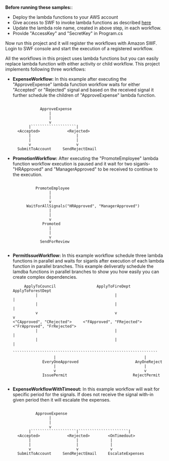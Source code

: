 
**Before running these samples:**:
* Deploy the lambda functions to your AWS account
* Give access to SWF to invoke lambda functions as described [here](https://docs.aws.amazon.com/amazonswf/latest/awsflowguide/lambda-task.html)
* Update the lambda role name, created in above step, in each workflow.
* Provide "AccessKey" and "SecretKey" in Program.cs

Now run this project and it will register the workflows with Amazon SWF. Login to SWF console and start the execution of a registered workflow. 

All the workflows in this project uses lambda functions but you can easily replace lambda function with either activity or child workflow. This project implements following three workflows:

* **ExpenseWorkflow:** In this example after executing the "ApproveExpense" lambda function workflow waits for either "Accepted" or "Rejected" signal and based on the received signal it further schedule the children of "ApproveExpense" lambda function.

  ```

              ApproveExpense          
                  |
                  |
                  v
         |````````````````````|
    <Accepted>            <Rejected>
         |                    |
         |                    |
         v                    v
    SubmitToAccount     SendRejectEmail  
  ```            
            
* **PromotionWorkflow:** After executing the "PromoteEmployee" lambda function workflow execution is paused and it wait for two siganls- "HRApproved" and "ManagerApproved" to be received to continue to the execution.

  ```

            PromoteEmployee          
                  |
                  |
                  v
        WaitForAllSignals("HRApproved", "ManagerApproved")
                  |
                  |
                  v
               Promoted
                  |
                  |
                  v
              SendForReview
   
  ```

* **PermitIssueWorkflow:** In this example workflow schedule three lambda functions in parallel and waits for siganls after execution of each lambda function in parallel branches. This example deliveratly schedule the lamdba functions in parallel branches to show you how easily you can create complex dependencies.

  ```
       ApplyToCouncil                  ApplyToFireDept              ApplyToForestDept
            |                                  |                           |
            |                                  |                           |
            v                                  v                           v
  <"CApproved", "CRejected">     <"FApproved", "FRejected">   <"FrApproved", "FrRejected">  
            |                                  |                           |
            |                                  |                           |
            ````````````````````````````````````````````````````````````````
                    |                                       |
               EveryOneApproved                         AnyOneReject
                    |                                       |
                    v                                       v
               IssuePermit                             RejectPermit


  ```

* **ExpenseWorkflowWithTimeout:** In this example workflow will wait for specific period for the signals. If does not receive the signal with-in given period then it will escalate the expenses.


  ```

			ApproveExpense          
			      |
			      |
			      v
         |````````````````````|``````````````````````|
    <Accepted>            <Rejected>		<OnTimedout>	
         |                    |			     |
         |                    |			     |
         v                    v			     v
    SubmitToAccount     SendRejectEmail		EscalateExpenses
  ```   
